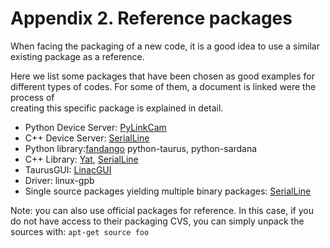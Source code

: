 # Appendix 2. Reference packages

When facing the packaging of a new code, it is a good idea to use a similar 
existing package as a reference.

Here we list some packages that have been chosen as good examples for different 
types of codes. For some of them, a document is linked were the process of  
creating this specific package is explained in detail.


- Python Device Server: [PyLinkCam](example.PyLinkCam.md)
- C++ Device Server: [SerialLine](example.SerialLine.md)
- Python library:[fandango](example.fandango.md) python-taurus, python-sardana
- C++ Library: [Yat](example.yat.md), [SerialLine](example.SerialLine.md)
- TaurusGUI: [LinacGUI](example.LinacGUI.md)
- Driver: linux-gpb
- Single source packages yielding multiple binary packages: [SerialLine](example.SerialLine.md)

Note: you can also use official packages for reference. In this case, if you do 
not have access to their packaging CVS, you can simply unpack the sources with:
`apt-get source foo`
